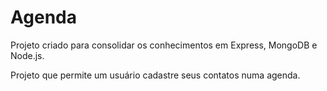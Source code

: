 # Agenda

Projeto criado para consolidar os conhecimentos em Express, MongoDB e Node.js.

Projeto que permite um usuário cadastre seus contatos numa agenda.
